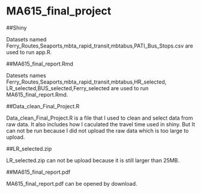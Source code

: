# MA615_final_project

##Shiny

Datasets named Ferry_Routes,Seaports,mbta_rapid_transit,mbtabus,PATI_Bus_Stops.csv 
are used to run app.R.


##MA615_final_report.Rmd

Datesets names Ferry_Routes,Seaports,mbta_rapid_transit,mbtabus,HR_selected,
LR_selected,BUS_selected,Ferry_selected are used to run MA615_final_report.Rmd.


##Data_clean_Final_Project.R

Data_clean_Final_Project.R is a file that I used to clean and select data from raw data.
It also includes how I caculated the travel time used in shiny.
But It can not be run because I did not upload the raw data which is too large to upload.

##LR_selected.zip

LR_selected.zip can not be upload because it is still larger than 25MB.

##MA615_final_report.pdf

MA615_final_report.pdf can be opened by download.
